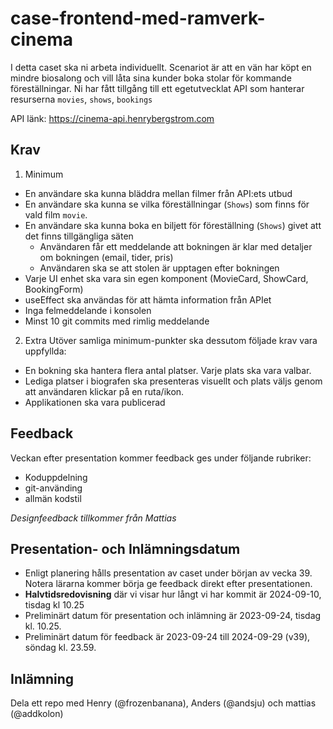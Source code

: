 # case-frontend-med-ramverk-cinema

I detta caset ska ni arbeta individuellt. Scenariot är att en vän har köpt en mindre biosalong och vill låta sina kunder boka stolar för kommande föreställningar.
Ni har fått tillgång till ett egetutvecklat API som hanterar resurserna `movies`, `shows`, `bookings`

API länk: https://cinema-api.henrybergstrom.com

## Krav
1. Minimum
- En användare ska kunna bläddra mellan filmer från API:ets utbud
- En användare ska kunna se vilka föreställningar (`Shows`) som finns för vald film `movie`.
- En användare ska kunna boka en biljett för föreställning (`Shows`) givet att det finns tillgängliga säten
  - Användaren får ett meddelande att bokningen är klar med detaljer om bokningen (email, tider, pris)
  - Användaren ska se att stolen är upptagen efter bokningen
- Varje UI enhet ska vara sin egen komponent (MovieCard, ShowCard, BookingForm)
- useEffect ska användas för att hämta information från APIet 
- Inga felmeddelande i konsolen
- Minst 10 git commits med rimlig meddelande

2. Extra
Utöver samliga minimum-punkter ska dessutom följade krav vara uppfyllda:

- En bokning ska hantera flera antal platser. Varje plats ska vara valbar. 
- Lediga platser i biografen ska presenteras visuellt och plats väljs genom att användaren klickar på en ruta/ikon.
- Applikationen ska vara publicerad

## Feedback
Veckan efter presentation kommer feedback ges under följande rubriker:

- Koduppdelning
- git-använding
- allmän kodstil

*Designfeedback tillkommer från Mattias*

## Presentation- och Inlämningsdatum
- Enligt planering hålls presentation av caset under början av vecka 39. Notera lärarna kommer börja ge feedback direkt efter presentationen.
- **Halvtidsredovisning** där vi visar hur långt vi har kommit är 2024-09-10, tisdag kl 10.25  
- Preliminärt datum för presentation och inlämning är 2023-09-24, tisdag kl. 10.25.
- Preliminärt datum för feedback är 2023-09-24 till 2024-09-29 (v39), söndag kl. 23.59.

## Inlämning
Dela ett repo med Henry (@frozenbanana), Anders (@andsju) och mattias (@addkolon)
